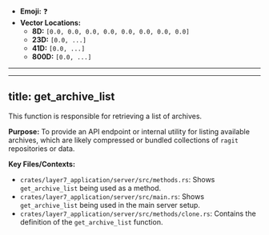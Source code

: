 - **Emoji:** ❓
- **Vector Locations:**
    - **8D:** `[0.0, 0.0, 0.0, 0.0, 0.0, 0.0, 0.0, 0.0]`
    - **23D:** `[0.0, ...]`
    - **41D:** `[0.0, ...]`
    - **800D:** `[0.0, ...]`

---

---
title: get_archive_list
---

This function is responsible for retrieving a list of archives.

**Purpose:** To provide an API endpoint or internal utility for listing available archives, which are likely compressed or bundled collections of `ragit` repositories or data.

**Key Files/Contexts:**
- `crates/layer7_application/server/src/methods.rs`: Shows `get_archive_list` being used as a method.
- `crates/layer7_application/server/src/main.rs`: Shows `get_archive_list` being used in the main server setup.
- `crates/layer7_application/server/src/methods/clone.rs`: Contains the definition of the `get_archive_list` function.
